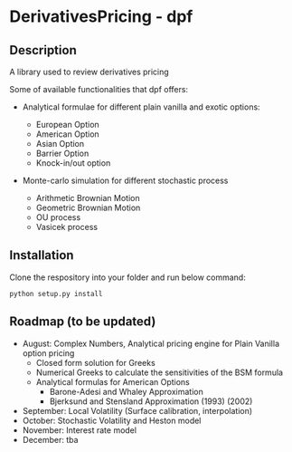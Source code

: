 # DerivativesPricing - dpf
 
## Description

A library used to review derivatives pricing

Some of available functionalities that dpf offers:

- Analytical formulae for different plain vanilla and exotic options:

    - European Option
    - American Option
    - Asian Option
    - Barrier Option 
    - Knock-in/out option

- Monte-carlo simulation for different stochastic process

    - Arithmetic Brownian Motion
    - Geometric Brownian Motion
    - OU process
    - Vasicek process

## Installation

Clone the respository into your folder and run below command:

```
python setup.py install
```

## Roadmap (to be updated)

- August: Complex Numbers, Analytical pricing engine for Plain Vanilla option pricing
    - Closed form solution for Greeks 
    - Numerical Greeks to calculate the sensitivities of the BSM formula
    - Analytical formulas for American Options
        - Barone-Adesi and Whaley Approximation
        - Bjerksund and Stensland Approximation (1993) (2002)
- September: Local Volatility (Surface calibration, interpolation) 
- October: Stochastic Volatility and Heston model 
- November: Interest rate model
- December: tba



